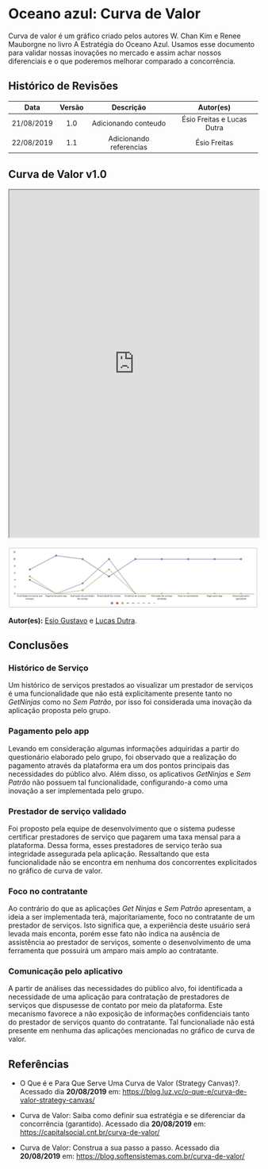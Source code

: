 # Oceano azul: Curva de Valor

Curva de valor é um gráfico criado pelos autores W. Chan Kim e Renee Mauborgne no livro A Estratégia do Oceano Azul. Usamos esse documento para validar nossas inovações no mercado e assim achar nossos diferenciais e o que poderemos melhorar comparado a concorrência.

## Histórico de Revisões

|    Data    | Versão |      Descrição       |           Autor(es)            |
| :--------: | :----: | :------------------: | :----------------------------: |
| 21/08/2019 |  1.0   | Adicionando conteudo |          Ésio Freitas e Lucas Dutra       |
| 22/08/2019 |  1.1   | Adicionando referencias |          Ésio Freitas      |

## Curva de Valor v1.0

<iframe src="https://docs.google.com/spreadsheets/d/e/2PACX-1vT2frGdeLZbE8LW40KdEN60FD-kbLF4kz-IsGn4AVv6bC0TmvRmiHGdhUb1JL6HLKh3a9BWshFhYyOp/pubhtml?widget=true&amp;headers=false" width="100%" height="700px"></iframe> 

![curvaValor](../../../assets/oceano.jpg)

**Autor(es):** [Esio Gustavo](https://github.com/EsioFreitas) e [Lucas Dutra](https://github.com/lucasdutraf).

## Conclusões 

### Histórico de Serviço 

Um histórico de serviços prestados ao visualizar um prestador de serviços é uma funcionalidade que não está explicitamente presente tanto no _GetNinjas_ como no _Sem Patrão_, por isso foi considerada uma inovação da aplicação proposta pelo grupo.  

### Pagamento pelo app  

Levando em consideração algumas informações adquiridas a partir do questionário elaborado pelo grupo, foi observado que a realização do pagamento através da plataforma era um dos pontos principais das necessidades do público alvo. Além disso, os aplicativos _GetNinjas_ e _Sem Patrão_ não possuem tal funcionalidade, configurando-a como uma inovação a ser implementada pelo grupo.  

### Prestador de serviço validado

Foi proposto pela equipe de desenvolvimento que o sistema pudesse certificar prestadores de serviço que pagarem uma taxa mensal para a plataforma. Dessa forma, esses prestadores de serviço terão sua integridade assegurada pela aplicação. Ressaltando que esta funcionalidade não se encontra em nenhuma dos concorrentes explicitados no gráfico de curva de valor.  

### Foco no contratante  

Ao contrário do que as aplicações _Get Ninjas_ e _Sem Patrão_ apresentam, a ideia a ser implementada terá, majoritariamente, foco no contratante de um prestador de serviços. Isto significa que, a experiência deste usuário será levada mais enconta, porém esse fato não indica na ausência de assistência ao prestador de serviços, somente o desenvolvimento de uma ferramenta que possuirá um amparo mais amplo ao contratante.  

### Comunicação pelo aplicativo  

A partir de análises das necessidades do público alvo, foi identificada a necessidade de uma aplicação para contratação de prestadores de serviços que dispusesse de contato por meio da plataforma. Este mecanismo favorece a não exposição de informações confidenciais tanto do prestador de serviços quanto do contratante. Tal funcionaliade não está presente em nenhuma das aplicações mencionadas no gráfico de curva de valor.   

## Referências

* O Que é e Para Que Serve Uma Curva de Valor (Strategy Canvas)?. Acessado dia **20/08/2019** em: <https://blog.luz.vc/o-que-e/curva-de-valor-strategy-canvas/> 

* Curva de Valor: Saiba como definir sua estratégia e se diferenciar da concorrência (garantido). Acessado dia **20/08/2019** em: <https://capitalsocial.cnt.br/curva-de-valor/> 

* Curva de Valor: Construa a sua passo a passo. Acessado dia **20/08/2019** em: <https://blog.softensistemas.com.br/curva-de-valor/> 